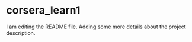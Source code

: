 # corsera_learn1
I am editing the README file. Adding some more details about the project description.
